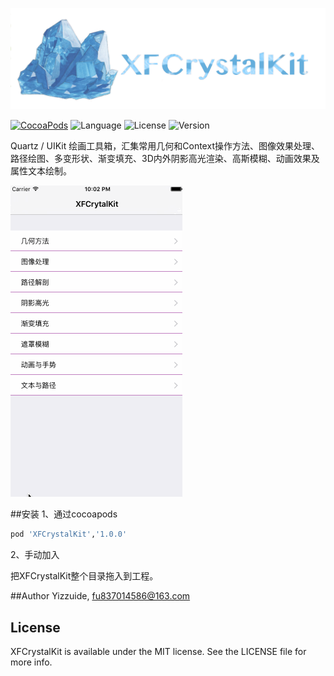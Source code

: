 
![XFCrystalKit logo](./ScreenShot/logo.png)

[![CocoaPods](https://img.shields.io/badge/cocoapods-v1.0.0-brightgreen.svg)](http://cocoadocs.org/docsets/XFSettings)
![Language](https://img.shields.io/badge/language-ObjC-orange.svg)
![License](https://img.shields.io/npm/l/express.svg)
![Version](https://img.shields.io/badge/platform-ios7%2B-green.svg)

Quartz / UIKit 绘画工具箱，汇集常用几何和Context操作方法、图像效果处理、路径绘图、多变形状、渐变填充、3D内外阴影高光渲染、高斯模糊、动画效果及属性文本绘制。

![XFCrystalKit 用例](./ScreenShot/usage.gif)

##安装
1、通过cocoapods
```ruby
pod 'XFCrystalKit','1.0.0'
```

2、手动加入

把XFCrystalKit整个目录拖入到工程。

##Author
Yizzuide, fu837014586@163.com

## License
XFCrystalKit is available under the MIT license. See the LICENSE file for more info.
